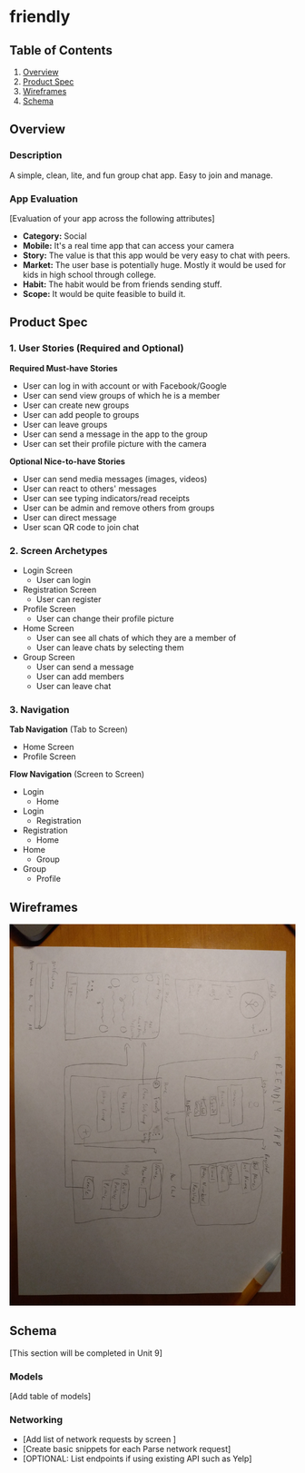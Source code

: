 # friendly

## Table of Contents
1. [Overview](#Overview)
1. [Product Spec](#Product-Spec)
1. [Wireframes](#Wireframes)
2. [Schema](#Schema)

## Overview
### Description
A simple, clean, lite, and fun group chat app. Easy to join and manage.

### App Evaluation
[Evaluation of your app across the following attributes]
- **Category:** Social
- **Mobile:** It's a real time app that can access your camera
- **Story:** The value is that this app would be very easy to chat with peers.
- **Market:** The user base is potentially huge. Mostly it would be used for kids in high school through college. 
- **Habit:** The habit would be from friends sending stuff.
- **Scope:** It would be quite feasible to build it.

## Product Spec

### 1. User Stories (Required and Optional)

**Required Must-have Stories**

* User can log in with account or with Facebook/Google
* User can send view groups of which he is a member
* User can create new groups
* User can add people to groups
* User can leave groups
* User can send a message in the app to the group
* User can set their profile picture with the camera

**Optional Nice-to-have Stories**

* User can send media messages (images, videos)
* User can react to others' messages
* User can see typing indicators/read receipts
* User can be admin and remove others from groups
* User can direct message
* User scan QR code to join chat

### 2. Screen Archetypes

* Login Screen
    * User can login
* Registration Screen
    * User can register
* Profile Screen
    * User can change their profile picture
* Home Screen
    * User can see all chats of which they are a member of
    * User can leave chats by selecting them
* Group Screen
    * User can send a message
    * User can add members
    * User can leave chat

### 3. Navigation

**Tab Navigation** (Tab to Screen)

* Home Screen
* Profile Screen

**Flow Navigation** (Screen to Screen)

* Login
    * Home
* Login
    * Registration
* Registration
    * Home
* Home
    * Group
* Group
    * Profile

## Wireframes
<img src="wireframe.jpg" width=600>

## Schema 
[This section will be completed in Unit 9]
### Models
[Add table of models]
### Networking
- [Add list of network requests by screen ]
- [Create basic snippets for each Parse network request]
- [OPTIONAL: List endpoints if using existing API such as Yelp]
